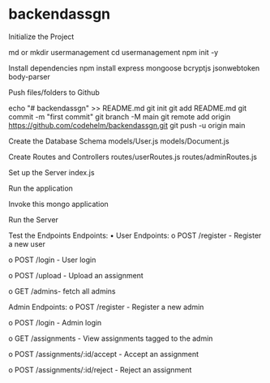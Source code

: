 # backendassgn
Initialize the Project

md or mkdir usermanagement
cd usermanagement
npm init -y

Install dependencies
npm install express mongoose bcryptjs jsonwebtoken body-parser

Push files/folders to Github  

echo "# backendassgn" >> README.md
git init
git add README.md
git commit -m "first commit"
git branch -M main
git remote add origin https://github.com/codehelm/backendassgn.git
git push -u origin main

Create the Database Schema
models/User.js
models/Document.js

Create Routes and Controllers
routes/userRoutes.js
routes/adminRoutes.js

Set up the Server
index.js

Run the application
 
Invoke this mongo application
 
Run the Server
 
Test the Endpoints
Endpoints: 
•	User Endpoints: 
o	POST /register - Register a new user 

o	POST /login - User login 
 
o	POST /upload - Upload an assignment 
 
o	GET /admins- fetch all admins

Admin Endpoints:
o	POST /register - Register a new admin 
 
o	POST /login - Admin login 
 
o	GET /assignments - View assignments tagged to the admin 
 
o	POST /assignments/:id/accept - Accept an assignment 
 
o	POST /assignments/:id/reject - Reject an assignment
